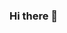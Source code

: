 ### Hi there 👋

<!--
**micsport13/micsport13** is a ✨ _special_ ✨ repository because its `README.md` (this file) appears on your GitHub profile.

Here are some ideas to get you started:

My name is Noah Lawrence
My major is Applied Statistics and Analytics at BYU
I love learning Linux and programming in General
-->
